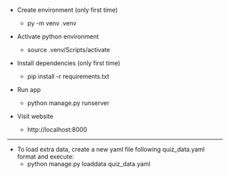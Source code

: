 - Create environment (only first time)
  - py -m venv .venv

- Activate python environment
  - source .venv/Scripts/activate

- Install dependencies (only first time)
  - pip install -r requirements.txt

- Run app
  - python manage.py runserver

- Visit website
  - http://localhost:8000


---

- To load extra data, create a new yaml file following quiz_data.yaml format and execute:
  - python manage.py loaddata quiz_data.yaml